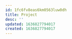 ```yaml
---
id: 1fc6fv8eas6km0563luw0dh
title: Project
desc: ''
updated: 1636827794017
created: 1636827794017
---
```



